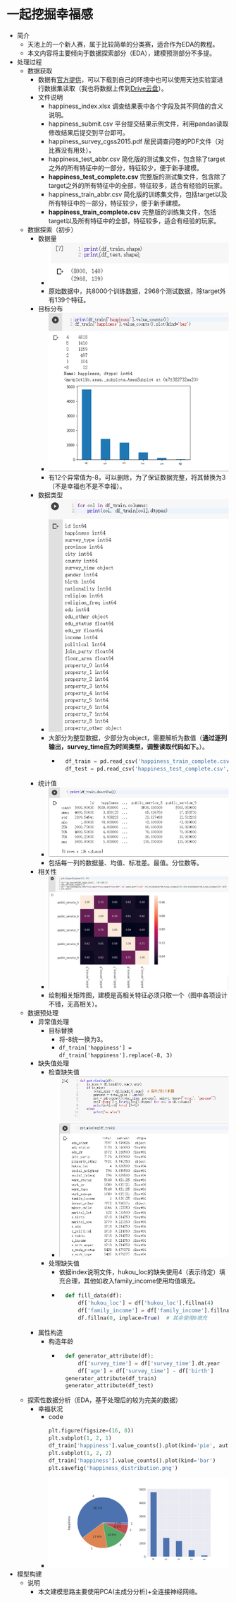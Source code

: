 # 一起挖掘幸福感
- 简介
	- 天池上的一个新人赛，属于比较简单的分类赛，适合作为EDA的教程。
	- 本文内容将主要倾向于数据探索部分（EDA），建模预测部分不多提。
- 处理过程
	- 数据获取
		- 数据有[官方提供](https://tianchi.aliyun.com/competition/entrance/231702/information)，可以下载到自己的环境中也可以使用天池实验室进行数据集读取（我也将数据上传到[Drive云盘](https://drive.google.com/open?id=1mAj7S4iLo-UDS3o-ghCCsN7af9ZM6hSz)）。
		- 文件说明
			- happiness_index.xlsx 调查结果表中各个字段及其不同值的含义说明。
			- happiness_submit.csv 平台提交结果示例文件，利用pandas读取修改结果后提交到平台即可。
			- happiness_survey_cgss2015.pdf 居民调查问卷的PDF文件（对比赛没有用处）。
			- happiness_test_abbr.csv 简化版的测试集文件，包含除了target之外的所有特征中的一部分，特征较少，便于新手建模。
			- **happiness_test_complete.csv** 完整版的测试集文件，包含除了target之外的所有特征中的全部，特征较多，适合有经验的玩家。
			- happiness_train_abbr.csv 简化版的训练集文件，包括target以及所有特征中的一部分，特征较少，便于新手建模。
			- **happiness_train_complete.csv** 完整版的训练集文件，包括target以及所有特征中的全部，特征较多，适合有经验的玩家。		
	- 数据探索（初步）
		- 数据量
			- ![](/asset/shape.png)
			- 原始数据中，共8000个训练数据，2968个测试数据，除target外有139个特征。
		- 目标分布
			- ![](/asset/target.png)
			- 有12个异常值为-8，可以删除，为了保证数据完整，将其替换为3（不是幸福也不是不幸福）。
		- 数据类型
			- ![](/asset/col.png)
			- 大部分为整型数据，少部分为object，需要解析为数值（**通过逐列输出，survey_time应为时间类型，调整读取代码如下。**）。
				- ```python
					df_train = pd.read_csv('happiness_train_complete.csv', encoding='gbk', parse_dates=['survey_time'])
					df_test = pd.read_csv('happiness_test_complete.csv', encoding='gbk', parse_dates=['survey_time'])
					```
		- 统计值
			- ![](/asset/statistics.png)
			- 包括每一列的数据量、均值、标准差。最值。分位数等。
		- 相关性
			- ![](/asset/corr.png)
			- 绘制相关矩阵图，建模是高相关特征必须只取一个（图中各项设计不错，无高相关）。
	- 数据预处理
		- 异常值处理
			- 目标替换
				- 将-8统一换为3。
				- `df_train['happiness'] = df_train['happiness'].replace(-8, 3)`
		- 缺失值处理
			- 检查缺失值
				- ![](/asset/miss.png)
			- 处理缺失值
				- 依据index说明文件，hukou_loc的缺失使用4（表示待定）填充合理，其他如收入family_income使用均值填充。
				- ```python
					def fill_data(df):
					    df['hukou_loc'] = df['hukou_loc'].fillna(4)
					    df['family_income'] = df['family_income'].fillna(df['family_income'].mean())
					    df.fillna(0, inplace=True)  # 其余使用0填充
					```
		- 属性构造
			- 构造年龄
				- ```python
					def generator_attribute(df):
					    df['survey_time'] = df['survey_time'].dt.year
					    df['age'] = df['survey_time'] - df['birth']
					generator_attribute(df_train)
					generator_attribute(df_test)
					```
	- 探索性数据分析（EDA，基于处理后的较为完美的数据）
		- 幸福状况
			- code
				```python
				plt.figure(figsize=(16, 8))
				plt.subplot(1, 2, 1)
				df_train['happiness'].value_counts().plot(kind='pie', autopct='%1.1f%%')
				plt.subplot(1, 2, 2)
				df_train['happiness'].value_counts().plot(kind='bar')
				plt.savefig('happiness_distribution.png')
				```
			- ![](/asset/happiness_distribution.png)
- 模型构建
	- 说明
		- 本文建模思路主要使用PCA(主成分分析)+全连接神经网络。